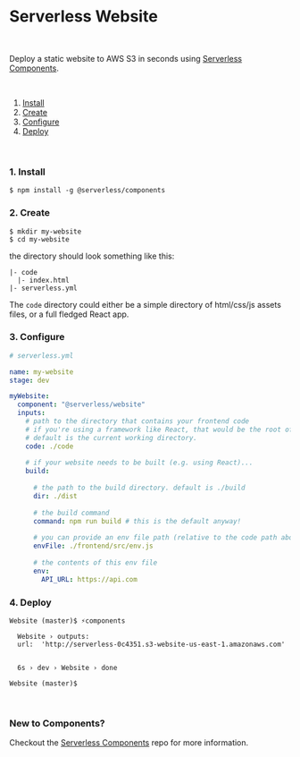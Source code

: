 # Serverless Website

&nbsp;

Deploy a static website to AWS S3 in seconds using [Serverless Components](https://github.com/serverless/components).

&nbsp;

1. [Install](#1-install)
2. [Create](#2-create)
3. [Configure](#3-configure)
4. [Deploy](#4-deploy)

&nbsp;

### 1. Install

```console
$ npm install -g @serverless/components
```

### 2. Create

```console
$ mkdir my-website
$ cd my-website
```

the directory should look something like this:


```
|- code
  |- index.html
|- serverless.yml

```

The `code` directory could either be a simple directory of html/css/js assets files, or a full fledged React app.

### 3. Configure

```yml
# serverless.yml

name: my-website
stage: dev

myWebsite:
  component: "@serverless/website"
  inputs:
    # path to the directory that contains your frontend code
    # if you're using a framework like React, that would be the root of your frontend project, otherwise it'd be where index.html lives.
    # default is the current working directory.
    code: ./code
    
    # if your website needs to be built (e.g. using React)...
    build:
    
      # the path to the build directory. default is ./build
      dir: ./dist
      
      # the build command
      command: npm run build # this is the default anyway!
      
      # you can provide an env file path (relative to the code path above) to be generated for use by your frontend code. By default it's './src/env.js'
      envFile: ./frontend/src/env.js
      
      # the contents of this env file
      env:
        API_URL: https://api.com
```

### 4. Deploy

```console
Website (master)$ ⚡️components

  Website › outputs:
  url:  'http://serverless-0c4351.s3-website-us-east-1.amazonaws.com'


  6s › dev › Website › done

Website (master)$

```

&nbsp;

### New to Components?

Checkout the [Serverless Components](https://github.com/serverless/components) repo for more information.
